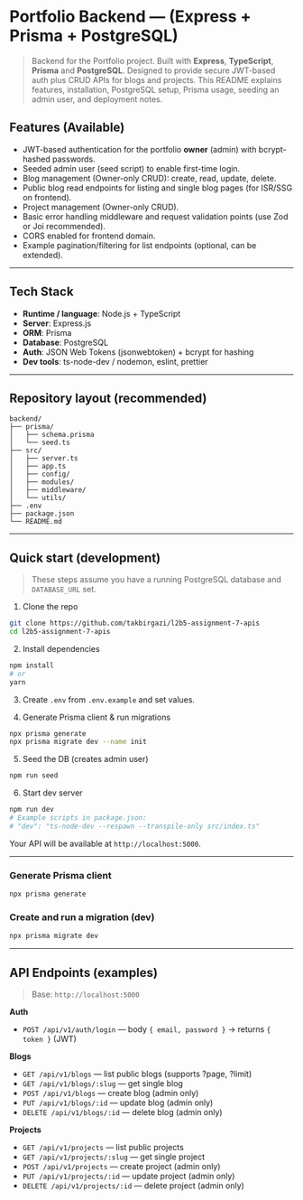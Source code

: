# Portfolio Backend — (Express + Prisma + PostgreSQL)

> Backend for the Portfolio project. Built with **Express**, **TypeScript**, **Prisma** and **PostgreSQL**. Designed to provide secure JWT-based auth plus CRUD APIs for blogs and projects. This README explains features, installation, PostgreSQL setup, Prisma usage, seeding an admin user, and deployment notes.

## Features (Available)

* JWT-based authentication for the portfolio **owner** (admin) with bcrypt-hashed passwords.
* Seeded admin user (seed script) to enable first-time login.
* Blog management (Owner-only CRUD): create, read, update, delete.
* Public blog read endpoints for listing and single blog pages (for ISR/SSG on frontend).
* Project management (Owner-only CRUD).
* Basic error handling middleware and request validation points (use Zod or Joi recommended).
* CORS enabled for frontend domain.
* Example pagination/filtering for list endpoints (optional, can be extended).

---

## Tech Stack

* **Runtime / language**: Node.js + TypeScript
* **Server**: Express.js
* **ORM**: Prisma
* **Database**: PostgreSQL
* **Auth**: JSON Web Tokens (jsonwebtoken) + bcrypt for hashing
* **Dev tools**: ts-node-dev / nodemon, eslint, prettier

---

## Repository layout (recommended)

```
backend/
├── prisma/
│   ├── schema.prisma
│   └── seed.ts
├── src/
│   ├── server.ts                 
│   ├── app.ts                  
│   ├── config/
│   ├── modules/             
│   ├── middleware/              
│   └── utils/                    
├── .env
├── package.json
└── README.md
```

---

## Quick start (development)

> These steps assume you have a running PostgreSQL database and `DATABASE_URL` set.

1. Clone the repo

```bash
git clone https://github.com/takbirgazi/l2b5-assignment-7-apis
cd l2b5-assignment-7-apis
```

2. Install dependencies

```bash
npm install
# or
yarn
```

3. Create `.env` from `.env.example` and set values.

4. Generate Prisma client & run migrations

```bash
npx prisma generate
npx prisma migrate dev --name init
```

5. Seed the DB (creates admin user)

```bash
npm run seed
```

6. Start dev server

```bash
npm run dev
# Example scripts in package.json:
# "dev": "ts-node-dev --respawn --transpile-only src/index.ts"
```

Your API will be available at `http://localhost:5000`.

---

### Generate Prisma client

```bash
npx prisma generate
```

### Create and run a migration (dev)

```bash
npx prisma migrate dev
```

---

## API Endpoints (examples)

> Base: `http://localhost:5000`

**Auth**

* `POST /api/v1/auth/login` — body `{ email, password }` → returns `{ token }` (JWT)

**Blogs**

* `GET /api/v1/blogs` — list public blogs (supports ?page, ?limit)
* `GET /api/v1/blogs/:slug` — get single blog
* `POST /api/v1/blogs` — create blog (admin only)
* `PUT /api/v1/blogs/:id` — update blog (admin only)
* `DELETE /api/v1/blogs/:id` — delete blog (admin only)

**Projects**

* `GET /api/v1/projects` — list public projects
* `GET /api/v1/projects/:slug` — get single project
* `POST /api/v1/projects` — create project (admin only)
* `PUT /api/v1/projects/:id` — update project (admin only)
* `DELETE /api/v1/projects/:id` — delete project (admin only)